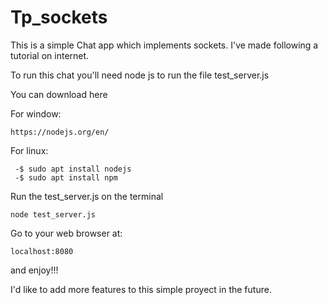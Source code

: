 # Tp_sockets

This is a simple Chat app which implements sockets.
I've made following a tutorial on internet.

To run this chat you'll need node js to run the file test_server.js

You can download here

For window:
```
https://nodejs.org/en/
```

For linux:
```
 -$ sudo apt install nodejs
 -$ sudo apt install npm
```

Run the test_server.js on the terminal
```
node test_server.js
```

Go to your web browser at:
```
localhost:8080
``` 

and enjoy!!!

I'd like to add more features to this simple proyect in the future.

